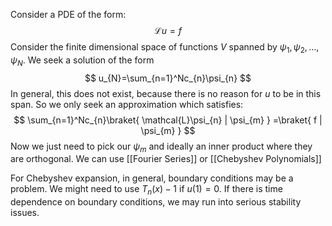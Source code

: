 Consider a PDE of the form:
$$
\mathcal{L}u=f
$$
Consider the finite dimensional space of functions 
$V$ spanned by $\psi_{1},\psi_{2},\dots,\psi_{N}$.
We seek a solution of the form 
$$
u_{N}=\sum_{n=1}^Nc_{n}\psi_{n}
$$
In general, this does not exist, 
because there is no reason for $u$ to be in this span. 
So we only seek an approximation which satisfies:
$$
\sum_{n=1}^Nc_{n}\braket{ \mathcal{L}\psi_{n} | \psi_{m} } =\braket{ f | \psi_{m} }
$$
Now we just need to pick our $\psi_{m}$ 
and ideally an inner product where they are orthogonal. 
We can use [[Fourier Series]] or [[Chebyshev Polynomials]]

For Chebyshev expansion, in general, boundary conditions may be a problem. 
We might need to use $T_{n}(x)-1$ if $u(1)=0$. 
If there is time dependence on boundary conditions, 
we may run into serious stability issues.